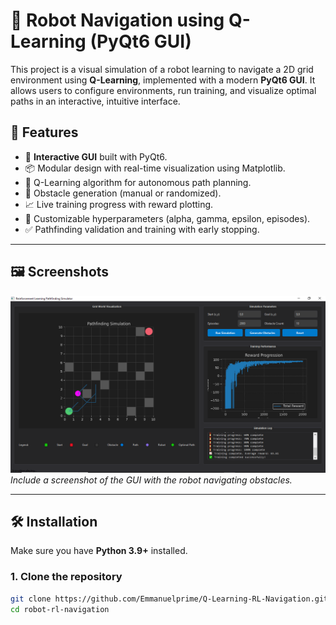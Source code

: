 # 🧠 Robot Navigation using Q-Learning (PyQt6 GUI)

This project is a visual simulation of a robot learning to navigate a 2D grid environment using **Q-Learning**, implemented with a modern **PyQt6 GUI**. It allows users to configure environments, run training, and visualize optimal paths in an interactive, intuitive interface.

## 🚀 Features

- 🔧 **Interactive GUI** built with PyQt6.
- 📦 Modular design with real-time visualization using Matplotlib.
- 🎯 Q-Learning algorithm for autonomous path planning.
- 🧱 Obstacle generation (manual or randomized).
- 📈 Live training progress with reward plotting.
- 🧠 Customizable hyperparameters (alpha, gamma, epsilon, episodes).
- ✅ Pathfinding validation and training with early stopping.

---

## 🖼️ Screenshots

![screenshot](./test.png)  
*Include a screenshot of the GUI with the robot navigating obstacles.*

---

## 🛠️ Installation

Make sure you have **Python 3.9+** installed.

### 1. Clone the repository

```bash
git clone https://github.com/Emmanuelprime/Q-Learning-RL-Navigation.git
cd robot-rl-navigation
